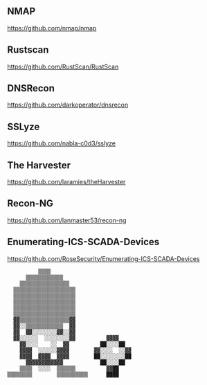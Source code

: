 ## NMAP
https://github.com/nmap/nmap

## Rustscan
https://github.com/RustScan/RustScan

## DNSRecon
https://github.com/darkoperator/dnsrecon

## SSLyze
https://github.com/nabla-c0d3/sslyze

## The Harvester
https://github.com/laramies/theHarvester

## Recon-NG
https://github.com/lanmaster53/recon-ng

## Enumerating-ICS-SCADA-Devices
https://github.com/RoseSecurity/Enumerating-ICS-SCADA-Devices

              ▒▒▒▒                          
          ▒▒▒▒▒▒▒▒▒▒▒▒                      
        ▒▒▒▒▒▒▒▒▒▒▒▒▒▒▒▒                    
      ▒▒▒▒▒▒▒▒▒▒▒▒▒▒▒▒▒▒▒▒                  
      ▒▒▒▒▒▒▒▒▒▒▒▒▒▒▒▒▒▒▒▒                  
      ▒▒▒▒▒▒▒▒▒▒▒▒▒▒▒▒▒▒▒▒                  
      ▒▒▒▒▒▒▒▒▒▒▒▒▒▒▒▒▒▒▒▒                  
      ▒▒▒▒▒▒▒▒▒▒▒▒▒▒▒▒▒▒▒▒                  
      ▓▓▒▒▒▒▒▒▒▒▒▒▒▒▒▒▒▒▓▓                  
      ▓▓░░▒▒▒▒▒▒▒▒▒▒▒▒  ▓▓                  
      ▓▓  ▓▓░░░░░░░░▓▓░░▓▓                  
      ▓▓░░░░░░  ░░░░░░░░▓▓          ▓▓▓▓    
        ▓▓░░░░    ░░  ▓▓          ██░░░░██  
        ▓▓▓▓  ░░░░░░▓▓▓▓        ▓▓░░░░  ░░▓▓
        ▓▓▓▓  ▓▓▓▓  ▓▓▓▓        ██░░░░░░░░██
          ▓▓▓▓▓▓▓▓▓▓▓▓            ██░░░░██  
        ▒▒▒▒  ░░░░  ▒▒▒▒▒▒          ▓▓██    
    ▒▒▒▒▒▒▒▒        ▒▒▒▒▒▒▒▒▒▒      ████    
   
